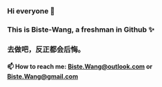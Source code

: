 ### Hi everyone 👋

### This is Biste-Wang, a freshman in Github ✨

### 去做吧，反正都会后悔。

#### 📫 How to reach me: Biste.Wang@outlook.com or Biste.Wang@gmail.com


<!--
**Biste-Wang/Biste-Wang** is a ✨ _special_ ✨ repository because its `README.md` (this file) appears on your GitHub profile.

Here are some ideas to get you started:

- 🔭 I’m currently working on ...
- 🌱 I’m currently learning ...
- 👯 I’m looking to collaborate on ...
- 🤔 I’m looking for help with ...
- 💬 Ask me about ...
- 📫 How to reach me: ...
- 😄 Pronouns: ...
- ⚡ Fun fact: ...
-->
